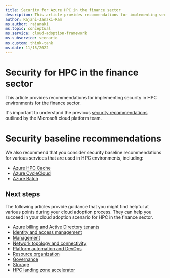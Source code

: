 ```yaml
---
title: Security for Azure HPC in the finance sector 
description: This article provides recommendations for implementing security in HPC environments for the finance sector.  
author: Rajani-Janaki-Ram
ms.author: rajanaki
ms.topic: conceptual
ms.service: cloud-adoption-framework
ms.subservice: scenario
ms.custom: think-tank
ms.date: 11/15/2022
---
```


# Security for HPC in the finance sector

This article provides recommendations for implementing security in HPC environments for the finance sector.  

It's important to understand the previous [security recommendations](/azure/cloud-adoption-framework/ready/landing-zone/design-area/security) outlined by the Microsoft cloud platform team.

# Security baseline recommendations 

We also recommend that you consider security baseline recommendations for various services that are used in HPC environments, including:

 - [Azure HPC Cache](/security/benchmark/azure/baselines/hpc-cache-security-baseline)
 - [Azure CycleCloud](/azure/cyclecloud/concepts/security-best-practices?view=cyclecloud-8&preserve-view=true)
 - [Azure Batch](/azure/batch/security-controls-policy)

## Next steps

The following articles provide guidance that you might find helpful at various points during your cloud adoption process. They can help you succeed in your cloud adoption scenario for HPC in the finance sector.

- [Azure billing and Active Directory tenants](./azure-billing-active-directory-tenant.md)
- [Identity and access management](./identity-access-management.md)
- [Management](./management.md)
- [Network topology and connectivity](./network-topology-connectivity.md)
- [Platform automation and DevOps](./platform-automation-devops.md)
- [Resource organization](./resource-organization.md)
- [Governance](./security-governance-compliance.md)
- [Storage](./storage.md)
- [HPC landing zone accelerator](../azure-hpc-landing-zone-accelerator.md)
